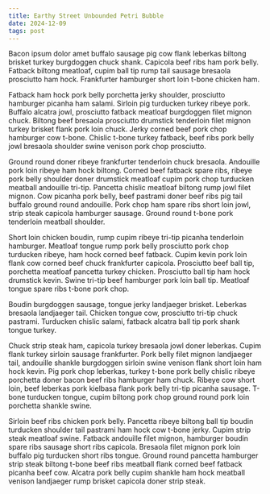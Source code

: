 ```yaml
---
title: Earthy Street Unbounded Petri Bubble
date: 2024-12-09
tags: post
---
```


Bacon ipsum dolor amet buffalo sausage pig cow flank leberkas biltong brisket turkey burgdoggen chuck shank.  Capicola beef ribs ham pork belly.  Fatback biltong meatloaf, cupim ball tip rump tail sausage bresaola prosciutto ham hock.  Frankfurter hamburger short loin t-bone chicken ham.

Fatback ham hock pork belly porchetta jerky shoulder, prosciutto hamburger picanha ham salami.  Sirloin pig turducken turkey ribeye pork.  Buffalo alcatra jowl, prosciutto fatback meatloaf burgdoggen filet mignon chuck.  Biltong beef bresaola prosciutto drumstick tenderloin filet mignon turkey brisket flank pork loin chuck.  Jerky corned beef pork chop hamburger cow t-bone.  Chislic t-bone turkey fatback, beef ribs pork belly jowl bresaola shoulder swine venison pork chop prosciutto.

Ground round doner ribeye frankfurter tenderloin chuck bresaola.  Andouille pork loin ribeye ham hock biltong.  Corned beef fatback spare ribs, ribeye pork belly shoulder doner drumstick meatloaf cupim pork chop turducken meatball andouille tri-tip.  Pancetta chislic meatloaf biltong rump jowl filet mignon.  Cow picanha pork belly, beef pastrami doner beef ribs pig tail buffalo ground round andouille.  Pork chop ham spare ribs short loin jowl, strip steak capicola hamburger sausage.  Ground round t-bone pork tenderloin meatball shoulder.

Short loin chicken boudin, rump cupim ribeye tri-tip picanha tenderloin hamburger.  Meatloaf tongue rump pork belly prosciutto pork chop turducken ribeye, ham hock corned beef fatback.  Cupim kevin pork loin flank cow corned beef chuck frankfurter capicola.  Prosciutto beef ball tip, porchetta meatloaf pancetta turkey chicken.  Prosciutto ball tip ham hock drumstick kevin.  Swine tri-tip beef hamburger pork loin ball tip.  Meatloaf tongue spare ribs t-bone pork chop.

Boudin burgdoggen sausage, tongue jerky landjaeger brisket.  Leberkas bresaola landjaeger tail.  Chicken tongue cow, prosciutto tri-tip chuck pastrami.  Turducken chislic salami, fatback alcatra ball tip pork shank tongue turkey.

Chuck strip steak ham, capicola turkey bresaola jowl doner leberkas.  Cupim flank turkey sirloin sausage frankfurter.  Pork belly filet mignon landjaeger tail, andouille shankle burgdoggen sirloin swine venison flank short loin ham hock kevin.  Pig pork chop leberkas, turkey t-bone pork belly chislic ribeye porchetta doner bacon beef ribs hamburger ham chuck.  Ribeye cow short loin, beef leberkas pork kielbasa flank pork belly tri-tip picanha sausage.  T-bone turducken tongue, cupim biltong pork chop ground round pork loin porchetta shankle swine.

Sirloin beef ribs chicken pork belly.  Pancetta ribeye biltong ball tip boudin turducken shoulder tail pastrami ham hock cow t-bone jerky.  Cupim strip steak meatloaf swine.  Fatback andouille filet mignon, hamburger boudin spare ribs sausage short ribs capicola.  Bresaola filet mignon pork loin buffalo pig turducken short ribs tongue.  Ground round pancetta hamburger strip steak biltong t-bone beef ribs meatball flank corned beef fatback picanha beef cow.  Alcatra pork belly cupim shankle ham hock meatball venison landjaeger rump brisket capicola doner strip steak.